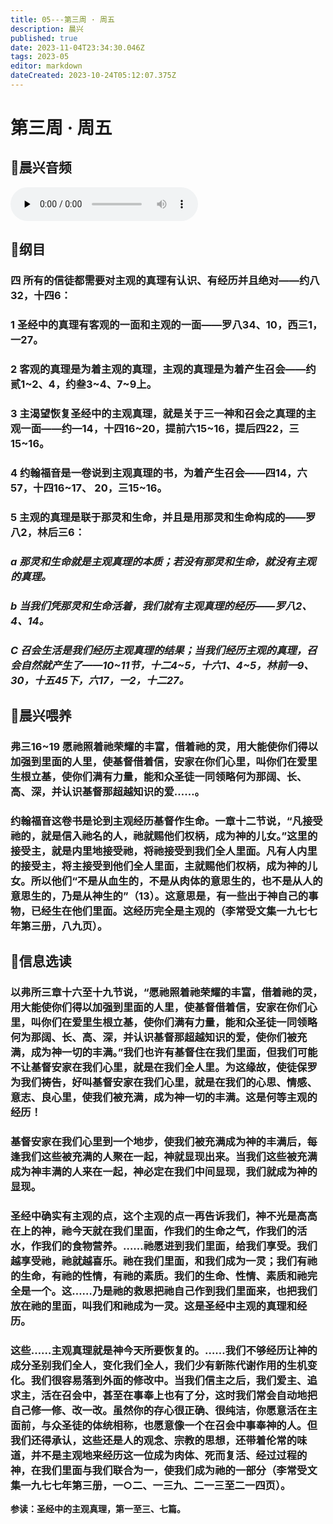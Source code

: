 ```yaml
---
title: 05---第三周 · 周五
description: 晨兴
published: true
date: 2023-11-04T23:34:30.046Z
tags: 2023-05
editor: markdown
dateCreated: 2023-10-24T05:12:07.375Z
---
```


# 第三周 · 周五
## 🎵晨兴音频
<audio id="audio" controls="" preload="none">
      <source id="mp3" src="/2023-05/week3/week3day5.mp3">
</audio>

## 📖纲目

### 四  所有的信徒都需要对主观的真理有认识、有经历并且绝对——约八32，十四6：

### 1  圣经中的真理有客观的一面和主观的一面——罗八34、10，西三1，一27。

### 2  客观的真理是为着主观的真理，主观的真理是为着产生召会——约贰1~2、4，约叁3~4、7~9上。

### 3  主渴望恢复圣经中的主观真理，就是关于三一神和召会之真理的主观一面——约—14，十四16~20，提前六15~16，提后四22，三15~16。

### 4  约翰福音是一卷说到主观真理的书，为着产生召会——四14，六57，十四16~17、 20，三15~16。

### 5  主观的真理是联于那灵和生命，并且是用那灵和生命构成的——罗八2，林后三6：

### *a  那灵和生命就是主观真理的本质；若没有那灵和生命，就没有主观的真理。*

### *b  当我们凭那灵和生命活着，我们就有主观真理的经历——罗八2、4、14。*

### *C  召会生活是我们经历主观真理的结果；当我们经历主观的真理，召会自然就产生了——10~11节，十二4~5，十六1、4~5，林前一9、30，十五45下，六17，一2，十二27。*

## 📖晨兴喂养

### **弗三16~19    愿祂照着祂荣耀的丰富，借着祂的灵，用大能使你们得以加强到里面的人里，使基督借着信，安家在你们心里，叫你们在爱里生根立基，使你们满有力量，能和众圣徒一同领略何为那阔、长、高、深，并认识基督那超越知识的爱……。**

### 约翰福音这卷书是论到主观经历基督作生命。一章十二节说，“凡接受祂的，就是信入祂名的人，祂就赐他们权柄，成为神的儿女。”这里的接受主，就是内里地接受祂，将祂接受到我们全人里面。凡有人内里的接受主，将主接受到他们全人里面，主就赐他们权柄，成为神的儿女。所以他们“不是从血生的，不是从肉体的意思生的，也不是从人的意思生的，乃是从神生的”（13）。这意思是，有一些出于神自己的事物，已经生在他们里面。这经历完全是主观的（李常受文集一九七七年第三册，八九页）。

## 📖信息选读

### 以弗所三章十六至十九节说，“愿祂照着祂荣耀的丰富，借着祂的灵，用大能使你们得以加强到里面的人里，使基督借着信，安家在你们心里，叫你们在爱里生根立基，使你们满有力量，能和众圣徒一同领略何为那阔、长、高、深，并认识基督那超越知识的爱，使你们被充满，成为神一切的丰满。”我们也许有基督住在我们里面，但我们可能不让基督安家在我们心里，就是在我们全人里。为这缘故，使徒保罗为我们祷告，好叫基督安家在我们心里，就是在我们的心思、情感、意志、良心里，使我们被充满，成为神一切的丰满。这是何等主观的经历！

### 基督安家在我们心里到一个地步，使我们被充满成为神的丰满后，每逢我们这些被充满的人聚在一起，神就显现出来。当我们这些被充满成为神丰满的人来在一起，神必定在我们中间显现，我们就成为神的显现。

### 圣经中确实有主观的点，这个主观的点一再告诉我们，神不光是高高在上的神，祂今天就在我们里面，作我们的生命之气，作我们的活水，作我们的食物营养。……祂愿进到我们里面，给我们享受。我们越享受祂，祂就越喜乐。祂在我们里面，和我们成为一灵；我们有祂的生命，有祂的性情，有祂的素质。我们的生命、性情、素质和祂完全是一个。这……乃是祂的救恩把祂自己作到我们里面来，也把我们放在祂的里面，叫我们和祂成为一灵。这是圣经中主观的真理和经历。

### 这些……主观真理就是神今天所要恢复的。……我们不够经历让神的成分圣别我们全人，变化我们全人，我们少有新陈代谢作用的生机变化。我们很容易落到外面的修改中。当我们信主之后，我们爱主、追求主，活在召会中，甚至在事奉上也有了分，这时我们常会自动地把自己修一修、改一改。虽然你的存心很正确、很纯洁，你愿意活在主面前，与众圣徒的体统相称，也愿意像一个在召会中事奉神的人。但我们还得承认，这些还是人的观念、宗教的思想，还带着伦常的味道，并不是主观地来经历这一位成为肉体、死而复活、经过过程的神，在我们里面与我们联合为一，使我们成为祂的一部分（李常受文集一九七七年第三册，一○二、一三九、二一三至二一四页）。

**参读：圣经中的主观真理，第一至三、七篇。**
<!-- Google tag (gtag.js) -->
<script async src="https://www.googletagmanager.com/gtag/js?id=G-1P8709Z16T"></script>
<script>
  window.dataLayer = window.dataLayer || [];
  function gtag(){dataLayer.push(arguments);}
  gtag('js', new Date());

  gtag('config', 'G-1P8709Z16T');
</script>

